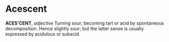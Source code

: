 # Acescent

**ACES'CENT**, _adjective_ Turning sour; becoming tart or acid by spontaneous decomposition. Hence slightly sour; but the latter sense is usually expressed by acidulous or subacid.